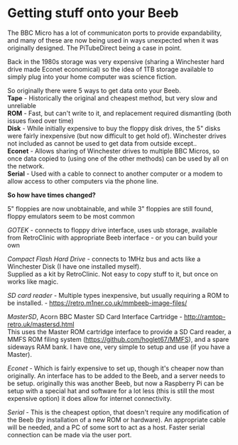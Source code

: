 # Getting stuff onto your Beeb

The BBC Micro has a lot of communicaton ports to provide expandability, and many of these are now being used in ways unexpected when it was originally designed. The PiTubeDirect being a case in point.

Back in the 1980s storage was very expensive (sharing a Winchester hard drive made Econet economical) so the idea of 1TB storage available to simply plug into your home computer was science fiction.

So originally there were 5 ways to get data onto your Beeb.<br>
<b>Tape</b> - Historically the original and cheapest method, but very slow and unreliable<br>
<b>ROM</b> - Fast, but can't write to it, and replacement required dismantling (both issues fixed over time)<br>
<b>Disk</b> - While initially expensive to buy the floppy disk drives, the 5" disks were fairly inexpensive (but now difficult to get hold of). Winchester drives not included as cannot be used to get data from outside except..<br>
<b>Econet</b> - Allows sharing of Winchester drives to multiple BBC Micros, so once data copied to (using one of the other methods) can be used by all on the network.<br>
<b>Serial</b> - Used with a cable to connect to another computer or a modem to allow access to other computers via the phone line.<br>

<b>So how have times changed?</b>

5" floppies are now unobtainable, and while 3" floppies are still found, floppy emulators seem to be most common

<em>GOTEK</em> - connects to floppy drive interface, uses usb storage, available from RetroClinic with appropriate Beeb interface -  or you can build your own

<em>Compact Flash Hard Drive</em> - connects to 1MHz bus and acts like a Winchester Disk (I have one installed myself). <br>
Supplied as a kit by RetroClinic. Not easy to copy stuff to it, but once on works like magic.

<em>SD card reader</em> - Multiple types inexpensive, but usually requiring a ROM to be installed. - https://retro.m1ner.co.uk/mmbeeb-image-files/

<em>MasterSD</em>, Acorn BBC Master SD Card Interface Cartridge - http://ramtop-retro.uk/mastersd.html<br>
This uses the Master ROM cartridge interface to provide a SD Card reader, a MMFS ROM filing system (https://github.com/hoglet67/MMFS), and a spare sideways RAM bank. I have one, very simple to setup and use (if you have a Master).

<em>Econet</em> - Which is fairly expensive to set up, though it's cheaper now than originally. An interface has to be added to the Beeb, and a server needs to be setup. originally this was another Beeb, but now a Raspberry Pi can be setup with a special hat and software for a lot less (this is still the most expensive option) it does allow for internet connectivity.

<em>Serial</em> - This is the cheapest option, that doesn't require any modification of the Beeb (by installation of a new ROM or hardware). An appropriate cable will be needed, and a PC of some sort to act as a host. Faster serial connection can be made via the user port.
